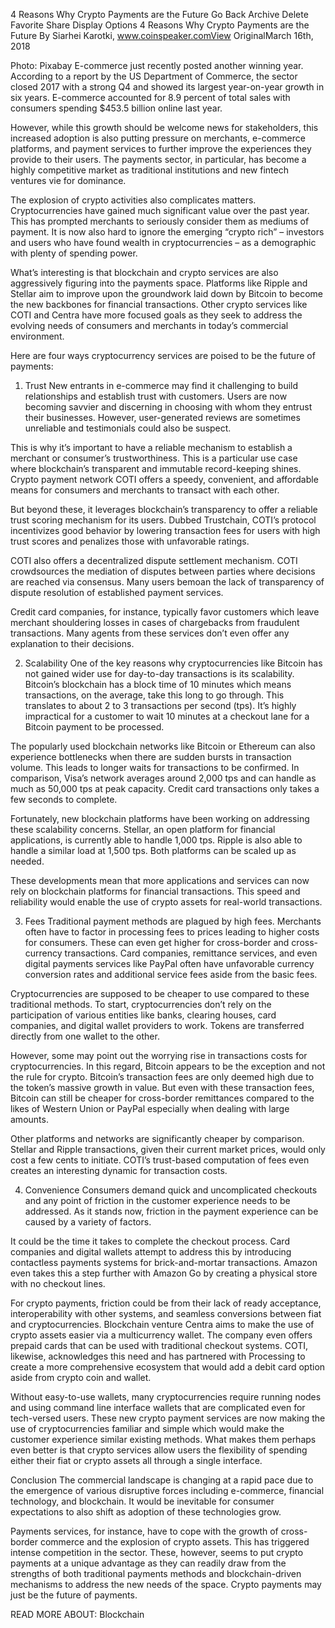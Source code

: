 4 Reasons Why Crypto Payments are the Future
Go Back
Archive
Delete
Favorite
Share
Display Options
4 Reasons Why Crypto Payments are the Future
By Siarhei Karotki, www.coinspeaker.comView OriginalMarch 16th, 2018

Photo: Pixabay
E-commerce just recently posted another winning year. According to a report by the US Department of Commerce, the sector closed 2017 with a strong Q4 and showed its largest year-on-year growth in six years. E-commerce accounted for 8.9 percent of total sales with consumers spending $453.5 billion online last year.

However, while this growth should be welcome news for stakeholders, this increased adoption is also putting pressure on merchants, e-commerce platforms, and payment services to further improve the experiences they provide to their users. The payments sector, in particular, has become a highly competitive market as traditional institutions and new fintech ventures vie for dominance.

The explosion of crypto activities also complicates matters. Cryptocurrencies have gained much significant value over the past year. This has prompted merchants to seriously consider them as mediums of payment. It is now also hard to ignore the emerging “crypto rich” – investors and users who have found wealth in cryptocurrencies – as a demographic with plenty of spending power.

What’s interesting is that blockchain and crypto services are also aggressively figuring into the payments space. Platforms like Ripple and Stellar aim to improve upon the groundwork laid down by Bitcoin to become the new backbones for financial transactions. Other crypto services like COTI and Centra have more focused goals as they seek to address the evolving needs of consumers and merchants in today’s commercial environment.

Here are four ways cryptocurrency services are poised to be the future of payments:

1. Trust
New entrants in e-commerce may find it challenging to build relationships and establish trust with customers. Users are now becoming savvier and discerning in choosing with whom they entrust their businesses. However, user-generated reviews are sometimes unreliable and testimonials could also be suspect.

This is why it’s important to have a reliable mechanism to establish a merchant or consumer’s trustworthiness. This is a particular use case where blockchain’s transparent and immutable record-keeping shines. Crypto payment network COTI offers a speedy, convenient, and affordable means for consumers and merchants to transact with each other.

But beyond these, it leverages blockchain’s transparency to offer a reliable trust scoring mechanism for its users. Dubbed Trustchain, COTI’s protocol incentivizes good behavior by lowering transaction fees for users with high trust scores and penalizes those with unfavorable ratings.

COTI also offers a decentralized dispute settlement mechanism. COTI crowdsources the mediation of disputes between parties where decisions are reached via consensus. Many users bemoan the lack of transparency of dispute resolution of established payment services.

Credit card companies, for instance, typically favor customers which leave merchant shouldering losses in cases of chargebacks from fraudulent transactions. Many agents from these services don’t even offer any explanation to their decisions.


2. Scalability
One of the key reasons why cryptocurrencies like Bitcoin has not gained wider use for day-to-day transactions is its scalability. Bitcoin’s blockchain has a block time of 10 minutes which means transactions, on the average, take this long to go through. This translates to about 2 to 3 transactions per second (tps). It’s highly impractical for a customer to wait 10 minutes at a checkout lane for a Bitcoin payment to be processed.

The popularly used blockchain networks like Bitcoin or Ethereum can also experience bottlenecks when there are sudden bursts in transaction volume. This leads to longer waits for transactions to be confirmed. In comparison, Visa’s network averages around 2,000 tps and can handle as much as 50,000 tps at peak capacity. Credit card transactions only takes a few seconds to complete.

Fortunately, new blockchain platforms have been working on addressing these scalability concerns. Stellar, an open platform for financial applications, is currently able to handle 1,000 tps. Ripple is also able to handle a similar load at 1,500 tps. Both platforms can be scaled up as needed.

These developments mean that more applications and services can now rely on blockchain platforms for financial transactions. This speed and reliability would enable the use of crypto assets for real-world transactions.

3. Fees
Traditional payment methods are plagued by high fees. Merchants often have to factor in processing fees to prices leading to higher costs for consumers. These can even get higher for cross-border and cross-currency transactions. Card companies, remittance services, and even digital payments services like PayPal often have unfavorable currency conversion rates and additional service fees aside from the basic fees.

Cryptocurrencies are supposed to be cheaper to use compared to these traditional methods. To start, cryptocurrencies don’t rely on the participation of various entities like banks, clearing houses, card companies, and digital wallet providers to work. Tokens are transferred directly from one wallet to the other.

However, some may point out the worrying rise in transactions costs for cryptocurrencies. In this regard, Bitcoin appears to be the exception and not the rule for crypto. Bitcoin’s transaction fees are only deemed high due to the token’s massive growth in value. But even with these transaction fees, Bitcoin can still be cheaper for cross-border remittances compared to the likes of Western Union or PayPal especially when dealing with large amounts.

Other platforms and networks are significantly cheaper by comparison. Stellar and Ripple transactions, given their current market prices, would only cost a few cents to initiate. COTI’s trust-based computation of fees even creates an interesting dynamic for transaction costs.


4. Convenience
Consumers demand quick and uncomplicated checkouts and any point of friction in the customer experience needs to be addressed. As it stands now, friction in the payment experience can be caused by a variety of factors.

It could be the time it takes to complete the checkout process. Card companies and digital wallets attempt to address this by introducing contactless payments systems for brick-and-mortar transactions. Amazon even takes this a step further with Amazon Go by creating a physical store with no checkout lines.

For crypto payments, friction could be from their lack of ready acceptance, interoperability with other systems, and seamless conversions between fiat and cryptocurrencies. Blockchain venture Centra aims to make the use of crypto assets easier via a multicurrency wallet. The company even offers prepaid cards that can be used with traditional checkout systems. COTI, likewise, acknowledges this need and has partnered with Processing to create a more comprehensive ecosystem that would add a debit card option aside from crypto coin and wallet.

Without easy-to-use wallets, many cryptocurrencies require running nodes and using command line interface wallets that are complicated even for tech-versed users. These new crypto payment services are now making the use of cryptocurrencies familiar and simple which would make the customer experience similar existing methods. What makes them perhaps even better is that crypto services allow users the flexibility of spending either their fiat or crypto assets all through a single interface.

Conclusion
The commercial landscape is changing at a rapid pace due to the emergence of various disruptive forces including e-commerce, financial technology, and blockchain. It would be inevitable for consumer expectations to also shift as adoption of these technologies grow.

Payments services, for instance, have to cope with the growth of cross-border commerce and the explosion of crypto assets. This has triggered intense competition in the sector. These, however, seems to put crypto payments at a unique advantage as they can readily draw from the strengths of both traditional payments methods and blockchain-driven mechanisms to address the new needs of the space. Crypto payments may just be the future of payments.

READ MORE ABOUT:  Blockchain
